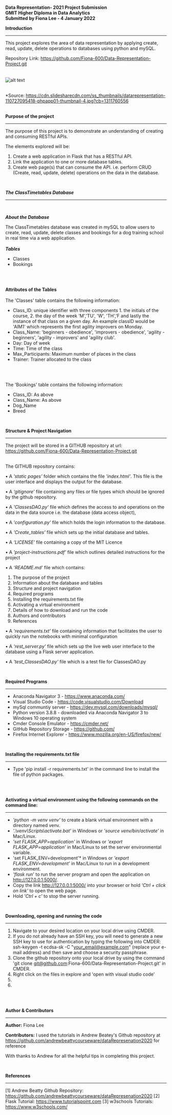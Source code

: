 **Data Representation- 2021 Project Submission** <br/>
**GMIT Higher Diploma in Data Analytics** <br/>
**Submitted by Fiona Lee - 4 January 2022** <br/>

**Introduction**
***
This project explores the area of data representation by applying create, read, update, delete operations to databases using python and mySQL. 

Repository Link: https://github.com/Fiona-600/Data-Representation-Project.git
<br/>
<br/>
<br/>
![alt text](https://cdn.slidesharecdn.com/ss_thumbnails/datarepresentation-110727095418-phpapp01-thumbnail-4.jpg?cb=1311760556)
<br/>
<br/>

*Source: https://cdn.slidesharecdn.com/ss_thumbnails/datarepresentation-110727095418-phpapp01-thumbnail-4.jpg?cb=1311760556
<br/>
<br/>

**Purpose of the project**
***
The purpose of this project is to demonstrate an understanding of creating and consuming RESTful APIs.

The elements explored will be:

1. Create a web application in Flask that has a RESTful API.
2. Link the application to one or more database tables.
3. Create web page(s) that can consume the API. i.e. perform CRUD (Create, read, update, delete) operations on the data in the database.

<br/>

***The ClassTimetables Database***
***
<br/>

***About the Database***

The ClassTimetables database was created in mySQL to allow users to create, read, update, delete classes and bookings for a dog training school in real time via a web application.
<br/>
<br/>
***Tables***
<br/>
- Classes
- Bookings
<br/>
<br/>

**Attributes of the Tables**
<br/>
<br/>
The 'Classes' table contains the following information:
<br/>
- Class_ID: unique identifier with three components 1. the initials of the course, 2. the day of the week 'M','TU', 'W', 'TH','F and lastly the instance of that class on a given day.  An example classID would be 'AIM1' which represents the first agility improvers on Monday.
- Class_Name: 'beginners - obedience', 'improvers - obedience',  'agility - beginners', 'agility - improvers' and 'agility club'.
- Day: Day of week
- Time: Time of the class
- Max_Participants: Maximum number of places in the class
- Trainer: Trainer allocated to the class
<br/>
<br/>

The 'Bookings' table contains the following information:
<br/>
- Class_ID: As above
- Class_Name: As above
- Dog_Name
- Breed

<br/>

**Structure & Project Navigation**
***

The project will be stored in a GITHUB repository at url: https://github.com/Fiona-600/Data-Representation-Project.git
<br/>
<br/>

The GITHUB repository contains:

• A *'static pages'* folder which contains the file *'index.html'*. This file is the user interface and displays the output for the database.

• A *‘gitignore’* file containing any files or file types which should be ignored by the github repository.

• A *'ClassesDAO.py'* file which defines the access to and operations on the data in the data source i.e. the database (data access object),

• A *'configuration.py'* file which holds the login information to the database.

• A *'Create_tables'* file which sets up the initial database and tables.

• A *‘LICENSE’* file containing a copy of the MIT Licence

• A *'project-instructions.pdf'* file which outlines detailed instructions for the project 

• A *‘README.md’* file which contains:

  1.	The purpose of the project 
  2.    Information about the database and tables
  3.	Structure and project navigation
  4.	Required programs
  5.    Installing the requirements.txt file
  6.    Activating a virtual environment
  7.	Details of how to download and run the code 
  8.	Authors and contributors
  9.	References

• A *‘requirements.txt’* file containing information that facilitates the user to quickly run the notebooks with minimal configuration

• A *‘rest_server.py’* file which sets up the live web user interface to the database using a Flask server application.

• A *'test_ClassesDAO.py'* file which is a test file for ClassesDAO.py

<br/>

**Required Programs**
***
- Anaconda Navigator 3 - https://www.anaconda.com/
- Visual Studio Code - https://code.visualstudio.com/Download
- mySql communtiy server - https://dev.mysql.com/downloads/mysql/
- Python version 3.8.8 - downloaded via Anaconda Navigator 3 to Windows 10 operating system
- Cmder Console Emulator - https://cmder.net/
- GitHub Repository Storage - https://github.com/
- Firefox Internet Explorer - https://www.mozilla.org/en-US/firefox/new/

<br/>

**Installing the requirements.txt file**
***
- Type 'pip install -r requirements.txt' in the command line to install the file of python packages.
<br/>
<br/>

**Activating a virtual environment using the following commands on the command line:**
***
- *'python -m venv venv'* to create a blank virtual environment with a directory named venv.
- *'.\venv\Scripts\activate.bat'* in Windows or *'source venv/bin/activate'* in Mac/Linux.
- *'set FLASK_APP=application'* in Windows or *'export FLASK_APP=application'* in Mac/Linux to set the server environmental variable.  
- 'set FLASK_ENV=development'* in Windows or *'export FLASK_ENV=development'* in Mac/Linux to run in a development environment.
- *'flask run*' to run the server program and open the application on http://127.0.0.1:5000/. 
- Copy the link http://127.0.0.1:5000/ into your browser or hold *'Ctrl + click on link'* to open the web page.
- Hold *'Ctrl + c'* to stop the server running.

<br/>

**Downloading, opening and running the code**
***
  1.	Navigate to your desired location on your local drive using CMDER.
  2.  If you do not already have an SSH key, you will need to generate a new SSH key to use for authentication by typing the following into CMDER: ssh-keygen -t ecdsa-sk -C "your_email@example.com" (replace your e-mail address) and then save and choose a security passphrase.
  2.  Clone the github repository onto your local drive by using the command 'git clone git@github.com:Fiona-600/Data-Representation-Project.git' in CMDER.
  3.  Right click on the files in explore and 'open with visual studio code'
  4.
  5.	
<br/>


<br/>

**Author & Contributors**
***
**Author:** Fiona Lee

**Contributors:** I used the tutorials in Andrew Beatey's Github repository at https://github.com/andrewbeattycourseware/dataRepresenation2020 for reference

With thanks to Andrew for all the helpful tips in completing this project.

<br/>

**References**
***
[1] Andrew Beatty Github Repository: https://github.com/andrewbeattycourseware/dataRepresenation2020
[2] Flask Tutorial: https://www.tutorialspoint.com
[3] w3schools Tutorials:  https://www.w3schools.com/

